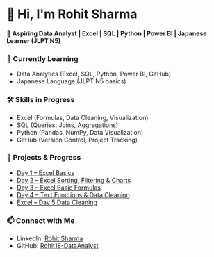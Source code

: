 # 👋 Hi, I'm Rohit Sharma  

🚀 **Aspiring Data Analyst | Excel | SQL | Python | Power BI | Japanese Learner (JLPT N5)**  

### 🌱 Currently Learning
- Data Analytics (Excel, SQL, Python, Power BI, GitHub)  
- Japanese Language (JLPT N5 basics)  

### 🛠️ Skills in Progress
- Excel (Formulas, Data Cleaning, Visualization)  
- SQL (Queries, Joins, Aggregations)  
- Python (Pandas, NumPy, Data Visualization)  
- GitHub (Version Control, Project Tracking)  

### 🚀 Projects & Progress  

- [Day 1 – Excel Basics](https://github.com/Rohit18-DataAnalyst/Day1-Excel-Basics)  
- [Day 2 – Excel Sorting, Filtering & Charts](https://github.com/Rohit18-DataAnalyst/Day2-Learning)  
- [Day 3 – Excel Basic Formulas](https://github.com/Rohit18-DataAnalyst/Day3-Excel-Formulas)
- [Day 4 – Text Functions & Data Cleaning](https://github.com/Rohit18-DataAnalyst/Excel-Day4-TextFunctions)
- [Excel – Day 5 Data Cleaning](https://github.com/Rohit18-DataAnalyst/Excel-Day5-DataCleaning)


  
### 📫 Connect with Me
- LinkedIn: [Rohit Sharma](https://www.linkedin.com/in/rohit18-dataanalyst)
- GitHub: [Rohit18-DataAnalyst](https://github.com/Rohit18-DataAnalyst)
